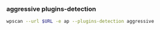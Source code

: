 ### aggressive plugins-detection
```bash
wpscan --url $URL -e ap --plugins-detection aggressive
```

